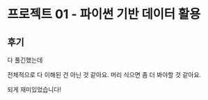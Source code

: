 # 프로젝트 01 - 파이썬 기반 데이터 활용

## 후기

 다 풀긴했는데

전체적으로 다 이해된 건 아닌 것 같아요. 머리 식으면 좀 더 봐야할 것 같아요.



되게 재미있었습니다!